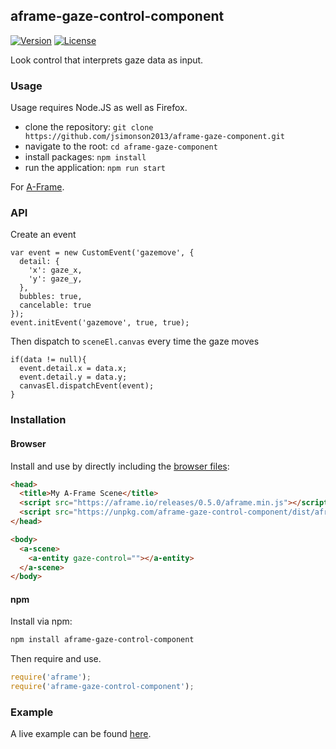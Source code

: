 ## aframe-gaze-control-component

[![Version](http://img.shields.io/npm/v/aframe-gaze-control-component.svg?style=flat-square)](https://npmjs.org/package/aframe-gaze-control-component)
[![License](http://img.shields.io/npm/l/aframe-gaze-control-component.svg?style=flat-square)](https://npmjs.org/package/aframe-gaze-control-component)

Look control that interprets gaze data as input.

### Usage

Usage requires Node.JS as well as Firefox.

* clone the repository: `git clone https://github.com/jsimonson2013/aframe-gaze-component.git`
* navigate to the root: `cd aframe-gaze-component`
* install packages: `npm install`
* run the application: `npm run start`

For [A-Frame](https://aframe.io).

### API

Create an event
```
var event = new CustomEvent('gazemove', {
  detail: {
    'x': gaze_x,
    'y': gaze_y,
  },
  bubbles: true,
  cancelable: true
});
event.initEvent('gazemove', true, true);
```

Then dispatch to `sceneEl.canvas` every time the gaze moves
```
if(data != null){
  event.detail.x = data.x;
  event.detail.y = data.y;
  canvasEl.dispatchEvent(event);
}
```

### Installation

#### Browser

Install and use by directly including the [browser files](dist):

```html
<head>
  <title>My A-Frame Scene</title>
  <script src="https://aframe.io/releases/0.5.0/aframe.min.js"></script>
  <script src="https://unpkg.com/aframe-gaze-control-component/dist/aframe-gaze-control-component.min.js"></script>
</head>

<body>
  <a-scene>
    <a-entity gaze-control=""></a-entity>
  </a-scene>
</body>
```

<!-- If component is accepted to the Registry, uncomment this. -->
<!--
Or with [angle](https://npmjs.com/package/angle/), you can install the proper
version of the component straight into your HTML file, respective to your
version of A-Frame:

```sh
angle install aframe-gaze-control-component
```
-->
#### npm

Install via npm:

```bash
npm install aframe-gaze-control-component
```

Then require and use.

```js
require('aframe');
require('aframe-gaze-control-component');
```

### Example

A live example can be found [here](http://jacobsimonson.me:7000).
